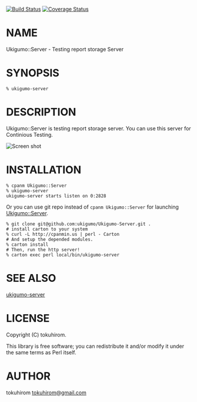 [![Build Status](https://travis-ci.org/ukigumo/Ukigumo-Server.png?branch=master)](https://travis-ci.org/ukigumo/Ukigumo-Server) [![Coverage Status](https://coveralls.io/repos/ukigumo/Ukigumo-Server/badge.png?branch=master)](https://coveralls.io/r/ukigumo/Ukigumo-Server?branch=master)
# NAME

Ukigumo::Server - Testing report storage Server

# SYNOPSIS

    % ukigumo-server

# DESCRIPTION

Ukigumo::Server is testing report storage server. You can use this server for Continious Testing.

<div>
    <img src="https://dl.dropboxusercontent.com/u/14832699/Ukigumo-Server-Top.png" alt="Screen shot">
</div>

# INSTALLATION

    % cpanm Ukigumo::Server
    % ukigumo-server
    ukigumo-server starts listen on 0:2828

Or you can use git repo instead of `cpanm Ukigumo::Server` for launching [Ukigumo::Server](https://metacpan.org/pod/Ukigumo::Server).

    % git clone git@github.com:ukigumo/Ukigumo-Server.git .
    # install carton to your system
    % curl -L http://cpanmin.us | perl - Carton
    # And setup the depended modules.
    % carton install
    # Then, run the http server!
    % carton exec perl local/bin/ukigumo-server

# SEE ALSO

[ukigumo-server](https://metacpan.org/pod/ukigumo-server)

# LICENSE

Copyright (C) tokuhirom.

This library is free software; you can redistribute it and/or modify
it under the same terms as Perl itself.

# AUTHOR

tokuhirom <tokuhirom@gmail.com>

